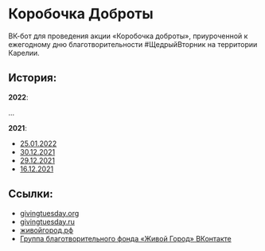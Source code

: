 # Коробочка Доброты
ВК-бот для проведения акции «Коробочка доброты», приуроченной к ежегодному дню благотворительности #ЩедрыйВторник на территории Карелии.

## История:
**2022**:

...

**2021**:
* [25.01.2022](https://vk.com/wall-200512715_658)
* [30.12.2021](https://vk.com/wall-200512715_628)
* [29.12.2021](https://vk.com/wall-200512715_623)
* [16.12.2021](https://vk.com/wall-200512715_600)

## Ссылки:
* [givingtuesday.org](https://www.givingtuesday.org/)
* [givingtuesday.ru](https://www.givingtuesday.ru/)
* [живойгород.рф](https://живойгород.рф)
* [Группа благотворительного фонда «Живой Город» ВКонтакте](https://vk.com/cf_livecity)

